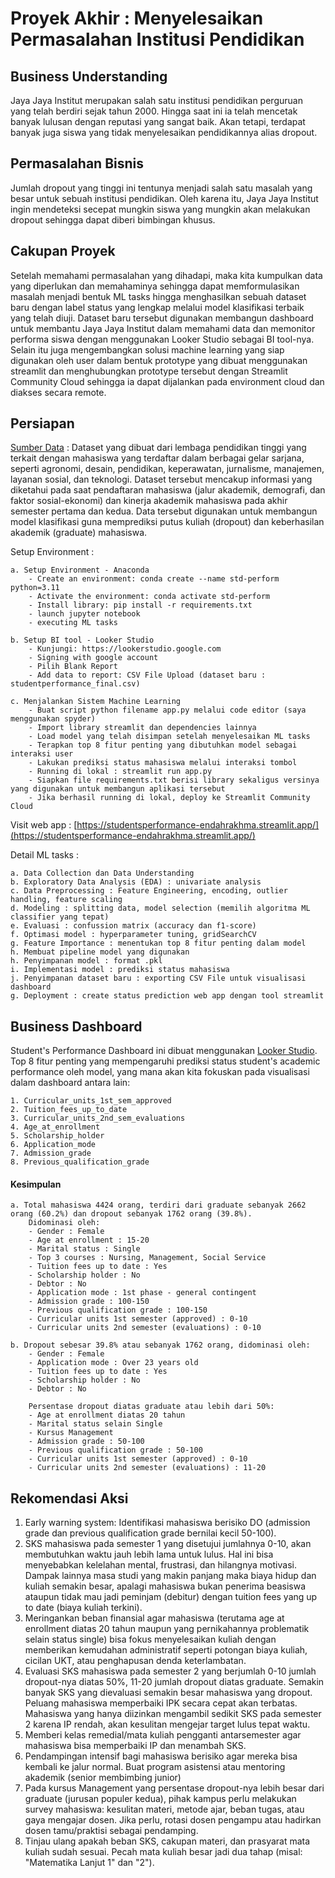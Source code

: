 # Proyek Akhir : Menyelesaikan Permasalahan Institusi Pendidikan
## Business Understanding
Jaya Jaya Institut merupakan salah satu institusi pendidikan perguruan yang telah berdiri sejak tahun 2000. Hingga saat ini ia telah mencetak banyak lulusan dengan reputasi yang sangat baik. Akan tetapi, terdapat banyak juga siswa yang tidak menyelesaikan pendidikannya alias dropout.
## Permasalahan Bisnis
Jumlah dropout yang tinggi ini tentunya menjadi salah satu masalah yang besar untuk sebuah institusi pendidikan. Oleh karena itu, Jaya Jaya Institut ingin mendeteksi secepat mungkin siswa yang mungkin akan melakukan dropout sehingga dapat diberi bimbingan khusus.
## Cakupan Proyek
Setelah memahami permasalahan yang dihadapi, maka kita kumpulkan data yang diperlukan dan memahaminya sehingga dapat memformulasikan masalah menjadi bentuk ML tasks hingga menghasilkan sebuah dataset baru dengan label status yang lengkap melalui model klasifikasi terbaik yang telah diuji. Dataset baru tersebut digunakan membangun dashboard untuk membantu Jaya Jaya Institut dalam memahami data dan memonitor performa siswa dengan menggunakan Looker Studio sebagai BI tool-nya. Selain itu juga mengembangkan solusi machine learning yang siap digunakan oleh user dalam bentuk prototype yang dibuat menggunakan streamlit dan menghubungkan prototype tersebut dengan Streamlit Community Cloud sehingga ia dapat dijalankan pada environment cloud dan diakses secara remote. 
## Persiapan
[Sumber Data](https://github.com/dicodingacademy/dicoding_dataset/tree/main/students_performance) : Dataset yang dibuat dari lembaga pendidikan tinggi yang terkait dengan mahasiswa yang terdaftar dalam berbagai gelar sarjana, seperti agronomi, desain, pendidikan, keperawatan, jurnalisme, manajemen, layanan sosial, dan teknologi. Dataset tersebut mencakup informasi yang diketahui pada saat pendaftaran mahasiswa (jalur akademik, demografi, dan faktor sosial-ekonomi) dan kinerja akademik mahasiswa pada akhir semester pertama dan kedua. Data tersebut digunakan untuk membangun model klasifikasi guna memprediksi putus kuliah (dropout) dan keberhasilan akademik (graduate) mahasiswa.

Setup Environment :

    a. Setup Environment - Anaconda
        - Create an environment: conda create --name std-perform python=3.11
        - Activate the environment: conda activate std-perform
        - Install library: pip install -r requirements.txt
        - launch jupyter notebook
        - executing ML tasks
        
    b. Setup BI tool - Looker Studio
        - Kunjungi: https://lookerstudio.google.com
        - Signing with google account
        - Pilih Blank Report
        - Add data to report: CSV File Upload (dataset baru : studentperformance_final.csv)

    c. Menjalankan Sistem Machine Learning
        - Buat script python filename app.py melalui code editor (saya menggunakan spyder)
        - Import library streamlit dan dependencies lainnya
        - Load model yang telah disimpan setelah menyelesaikan ML tasks
        - Terapkan top 8 fitur penting yang dibutuhkan model sebagai interaksi user
        - Lakukan prediksi status mahasiswa melalui interaksi tombol
        - Running di lokal : streamlit run app.py
        - Siapkan file requirements.txt berisi library sekaligus versinya yang digunakan untuk membangun aplikasi tersebut
        - Jika berhasil running di lokal, deploy ke Streamlit Community Cloud
    
Visit web app : [https://studentsperformance-endahrakhma.streamlit.app/](https://studentsperformance-endahrakhma.streamlit.app/)

Detail ML tasks :

    a. Data Collection dan Data Understanding
    b. Exploratory Data Analysis (EDA) : univariate analysis
    c. Data Preprocessing : Feature Engineering, encoding, outlier handling, feature scaling
    d. Modeling : splitting data, model selection (memilih algoritma ML classifier yang tepat)
    e. Evaluasi : confussion matrix (accuracy dan f1-score)
    f. Optimasi model : hyperparameter tuning, gridSearchCV
    g. Feature Importance : menentukan top 8 fitur penting dalam model 
    h. Membuat pipeline model yang digunakan
    h. Penyimpanan model : format .pkl
    i. Implementasi model : prediksi status mahasiswa
    j. Penyimpanan dataset baru : exporting CSV File untuk visualisasi dashboard
    g. Deployment : create status prediction web app dengan tool streamlit

## Business Dashboard
  Student's Performance Dashboard ini dibuat menggunakan [Looker Studio](https://lookerstudio.google.com/reporting/c1276d50-2499-4481-82b2-cd34b7226983).
  Top 8 fitur penting yang mempengaruhi prediksi status student's academic performance oleh model, yang mana akan kita fokuskan pada visualisasi dalam dashboard antara lain: 
  
    1. Curricular_units_1st_sem_approved
    2. Tuition_fees_up_to_date
    3. Curricular_units_2nd_sem_evaluations
    4. Age_at_enrollment
    5. Scholarship_holder
    6. Application_mode
    7. Admission_grade
    8. Previous_qualification_grade

#### Kesimpulan
    a. Total mahasiswa 4424 orang, terdiri dari graduate sebanyak 2662 orang (60.2%) dan dropout sebanyak 1762 orang (39.8%).
        Didominasi oleh:
        - Gender : Female
        - Age at enrollment : 15-20
        - Marital status : Single
        - Top 3 courses : Nursing, Management, Social Service
        - Tuition fees up to date : Yes
        - Scholarship holder : No
        - Debtor : No
        - Application mode : 1st phase - general contingent
        - Admission grade : 100-150
        - Previous qualification grade : 100-150
        - Curricular units 1st semester (approved) : 0-10
        - Curricular units 2nd semester (evaluations) : 0-10
        
    b. Dropout sebesar 39.8% atau sebanyak 1762 orang, didominasi oleh:
        - Gender : Female
        - Application mode : Over 23 years old
        - Tuition fees up to date : Yes
        - Scholarship holder : No
        - Debtor : No
        
        Persentase dropout diatas graduate atau lebih dari 50%:
        - Age at enrollment diatas 20 tahun
        - Marital status selain Single
        - Kursus Management
        - Admission grade : 50-100
        - Previous qualification grade : 50-100
        - Curricular units 1st semester (approved) : 0-10
        - Curricular units 2nd semester (evaluations) : 11-20
        
## Rekomendasi Aksi
1. Early warning system: Identifikasi mahasiswa berisiko DO (admission grade dan previous qualification grade bernilai kecil 50-100).
2. SKS mahasiswa pada semester 1 yang disetujui jumlahnya 0-10, akan membutuhkan waktu jauh lebih lama untuk lulus. Hal ini bisa menyebabkan kelelahan mental, frustrasi, dan hilangnya motivasi. Dampak lainnya masa studi yang makin panjang maka biaya hidup dan kuliah semakin besar, apalagi mahasiswa bukan penerima beasiswa ataupun tidak mau jadi peminjam (debitur) dengan tuition fees yang up to date (biaya kuliah terkini).
3. Meringankan beban finansial agar mahasiswa (terutama age at enrollment diatas 20 tahun maupun yang pernikahannya problematik selain status single) bisa fokus menyelesaikan kuliah dengan memberikan kemudahan administratif seperti potongan biaya kuliah, cicilan UKT, atau penghapusan denda keterlambatan.
4. Evaluasi SKS mahasiswa pada semester 2 yang berjumlah 0-10 jumlah dropout-nya diatas 50%, 11-20 jumlah dropout diatas graduate. Semakin banyak SKS yang dievaluasi semakin besar mahasiswa yang dropout. Peluang mahasiswa memperbaiki IPK secara cepat akan terbatas. Mahasiswa yang hanya diizinkan mengambil sedikit SKS pada semester 2 karena IP rendah, akan kesulitan mengejar target lulus tepat waktu.
5. Memberi kelas remedial/mata kuliah pengganti antarsemester agar mahasiswa bisa memperbaiki IP dan menambah SKS.
6. Pendampingan intensif bagi mahasiswa berisiko agar mereka bisa kembali ke jalur normal. Buat program asistensi atau mentoring akademik (senior membimbing junior)
7. Pada kursus Management yang persentase dropout-nya lebih besar dari graduate (jurusan populer kedua), pihak kampus perlu melakukan survey mahasiswa: kesulitan materi, metode ajar, beban tugas, atau gaya mengajar dosen. Jika perlu, rotasi dosen pengampu atau hadirkan dosen tamu/praktisi sebagai pendamping.
8. Tinjau ulang apakah beban SKS, cakupan materi, dan prasyarat mata kuliah sudah sesuai. Pecah mata kuliah besar jadi dua tahap (misal: "Matematika Lanjut 1" dan "2").
